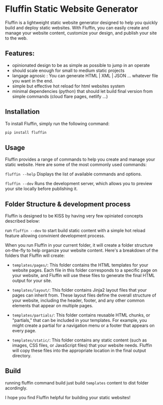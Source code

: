 # Fluffin Static Website Generator

Fluffin is a lightweight static website generator designed to help you quickly build and deploy static websites. With Fluffin, you can easily create and manage your website content, customize your design, and publish your site to the web.

## Features:

- opinionated design to be as simple as possible to jump in an operate
- should scale enough for small to medium static projects
- langage agnosic : You can generate HTML | XML | JSON ... whatever file you want in the end.
- simple but effective hot reload for html websites system
- minimal dependencies (python) that should let build final version from simple commands (cloud flare pages, netlify ...)

## Installation

To install Fluffin, simply run the following command:

```python
pip install fluffin
```

## Usage

Fluffin provides a range of commands to help you create and manage your static website. Here are some of the most commonly used commands:

`fluffin --help`
Displays the list of available commands and options.

`fluffin --dev`
Runs the development server, which allows you to preview your site locally before publishing it.

## Folder Structure & development process

Fluffin is designed to be KISS by having very few opiniated concepts described below:

run `fluffin --dev` to start build static content with a simple hot reload feature allowing convinient development process.

When you run Fluffin in your current folder, it will create a folder structure on-the-fly to help organize your website content. Here's a breakdown of the folders that Fluffin will create:

- `templates/pages/`: This folder contains the HTML templates for your website pages. Each file in this folder corresponds to a specific page on your website, and Fluffin will use these files to generate the final HTML output for your site.

- `templates/layout/`: This folder contains Jinja2 layout files that your pages can inherit from. These layout files define the overall structure of your website, including the header, footer, and any other common elements that appear on multiple pages.

- `templates/partials/`: This folder contains reusable HTML chunks, or "partials," that can be included in your templates. For example, you might create a partial for a navigation menu or a footer that appears on every page.

- `templates/static/`: This folder contains any static content (such as images, CSS files, or JavaScript files) that your website needs. Fluffin will copy these files into the appropriate location in the final output directory.

## Build

running fluffin command build just build `templates` content to dist folder acordingly.

I hope you find Fluffin helpful for building your static websites!
